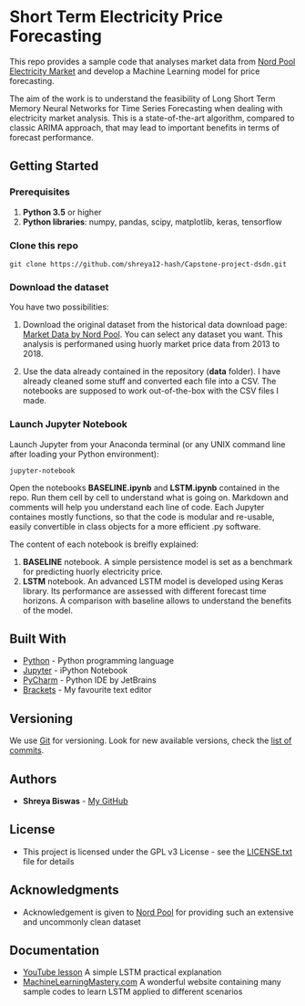 # Short Term Electricity Price Forecasting

This repo provides a sample code that analyses market data from [Nord Pool Electricity Market](https://www.nordpoolgroup.com/) and develop a Machine Learning model for price forecasting. 

The aim of the work is to understand the feasibility of Long Short Term Memory Neural Networks for Time Series Forecasting when dealing with electricity market analysis. This is a state-of-the-art algorithm, compared to classic ARIMA approach, that may lead to important benefits in terms of forecast performance.

## Getting Started

### Prerequisites
1. **Python 3.5** or higher
2. **Python libraries**: numpy, pandas, scipy, matplotlib, keras, tensorflow 


### Clone this repo
```
git clone https://github.com/shreya12-hash/Capstone-project-dsdn.git
```

### Download the dataset

You have two possibilities:

1. Download the original dataset from the historical data download page: [Market Data by Nord Pool](https://www.nordpoolgroup.com/historical-market-data/). You can select any dataset you want. This analysis is performaned using huorly market price data from 2013 to 2018.

2. Use the data already contained in the repository (**data** folder). I have already cleaned some stuff and converted each file into a CSV. The notebooks are supposed to work out-of-the-box with the CSV files I made. 

### Launch Jupyter Notebook

Launch Jupyter from your Anaconda terminal (or any UNIX command line after loading your Python environment):

```
jupyter-notebook
```
Open the notebooks **BASELINE.ipynb** and **LSTM.ipynb** contained in the repo. Run them cell by cell to understand what is going on. Markdown and comments will help you understand each line of code. Each Jupyter containes mostly functions, so that the code is modular and re-usable, easily convertible in class objects for a more efficient .py software.

The content of each notebook is breifly explained:
1. **BASELINE** notebook. A simple persistence model is set as a benchmark for predicting huorly electricity price.
2. **LSTM** notebook. An advanced LSTM model is developed using Keras library. Its performance are assessed with different forecast time horizons. A comparison with baseline allows to understand the benefits of the model. 


## Built With

* [Python](https://www.python.org/) - Python programming language
* [Jupyter](http://www.dropwizard.io/1.0.2/docs/) - iPython Notebook
* [PyCharm](https://www.jetbrains.com/pycharm/) - Python IDE by JetBrains
* [Brackets](https://maven.apache.org/) - My favourite text editor

## Versioning

We use [Git](https://git-scm.com/) for versioning. Look for new available versions, check the [list of commits](https://github.com/shreya12-hash/windfarmopendata/commits/master). 

## Authors

* **Shreya Biswas** - [My GitHub](https://github.com/shreya12-hash)

## License

* This project is licensed under the GPL v3 License - see the [LICENSE.txt](LICENSE) file for details

## Acknowledgments

* Acknowledgement is given to [Nord Pool](https://www.nordpoolgroup.com/) for providing such an extensive and uncommonly clean dataset

## Documentation
* [YouTube lesson](https://www.youtube.com/watch?v=WCUNPb-5EYI) A simple LSTM practical explanation
* [MachineLearningMastery.com](https://machinelearningmastery.com/time-series-forecasting-long-short-term-memory-network-python/) A wonderful website containing many sample codes to learn LSTM applied to different scenarios
